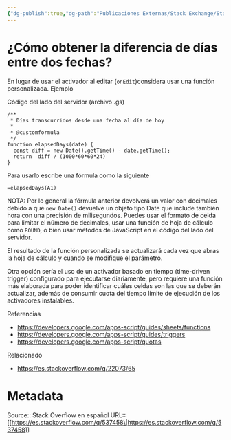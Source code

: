 ```yaml
---
{"dg-publish":true,"dg-path":"Publicaciones Externas/Stack Exchange/Stack Overflow en español/es.stackoverflow.com-537458.md","permalink":"/publicaciones-externas/stack-exchange/stack-overflow-en-espanol/es-stackoverflow-com-537458/","title":"¿Cómo obtener la diferencia de días entre dos fechas?","hide":true,"noteIcon":"\"0\"","created":"2024-04-03T12:49:10.355-06:00","updated":"2024-04-05T16:43:57.744-06:00"}
---
```


# ¿Cómo obtener la diferencia de días entre dos fechas?

En lugar de usar el activador al editar (`onEdit`)considera usar una función personalizada. Ejemplo

Código del lado del servidor (archivo .gs)
```
/**
 * Días transcurridos desde una fecha al día de hoy
 * 
 * @customformula
 */
function elapsedDays(date) {
  const diff = new Date().getTime() - date.getTime();
  return  diff / (1000*60*60*24)
}
```

Para usarlo escribe una fórmula como la siguiente

```
=elapsedDays(A1)
```
NOTA: Por lo general la fórmula anterior devolverá un valor con decimales debido a que `new Date()` devuelve un objeto tipo Date que include también hora con una precisión de milisegundos. Puedes usar el formato de celda para limitar el número de decimales, usar una función de hoja de cálculo como `ROUND`, o bien usar métodos de JavaScript en el código del lado del servidor.

El resultado de la función personalizada se actualizará cada vez que abras la hoja de cálculo y cuando se modifique el parámetro.

Otra opción sería el uso de un activador basado en tiempo (time-driven trigger) configurado para ejecutarse diariamente, pero requiere una función más elaborada para poder identificar cuáles celdas son las que se deberán actualizar, además de consumir cuota del tiempo límite de ejecución de los activadores instalables.

Referencias

- https://developers.google.com/apps-script/guides/sheets/functions
- https://developers.google.com/apps-script/guides/triggers
- https://developers.google.com/apps-script/quotas

Relacionado

- https://es.stackoverflow.com/q/22073/65

# Metadata
Source:: Stack Overflow en español
URL:: [[https://es.stackoverflow.com/q/537458\|https://es.stackoverflow.com/q/537458]]

